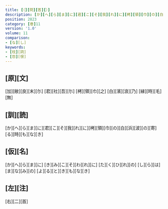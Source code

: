 ```yaml
---
title: [（][問][答][）]
description: [か][へ][ら][ま][に][君][こ][そ][我][れ][に][栲][領][巾][の][白][浜][波][の][寄][る][時][も][な][き]
position: 2823
category: [巻]11
version: '1.0'
volume: 11
comparison:
- [な][し]
keywords:
- [枕][詞]
- [怨][恨]
---
```


## [原][文]

[加][敝][良][末][尓] [君][社][吾][尓] [栲][領][巾][之] [白][濱][浪][乃] [縁][時][毛][無]

## [訓][読]

[か][へ][ら][ま][に][君][こ][そ][我][れ][に][栲][領][巾][の][白][浜][波][の][寄][る][時][も][な][き]

## [仮][名]

[か][へ][ら][ま][に] [き][み][こ][そ][わ][れ][に] [た][く][ひ][れ][の] [し][ら][は][ま][な][み][の] [よ][る][と][き][も][な][き]

## [左][注]

[右][二][首]
